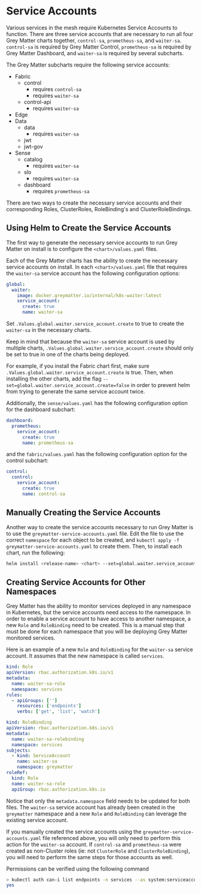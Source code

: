 # Service Accounts

Various services in the mesh require Kubernetes Service Accounts to function.  There are three service accounts that are necessary to run all four Grey Matter charts together, `control-sa`, `prometheus-sa`, and `waiter-sa`. `control-sa` is required by Grey Matter Control, `prometheus-sa` is required by Grey Matter Dashboard, and `waiter-sa` is required by several subcharts.

The Grey Matter subcharts require the following service accounts:

- Fabric
  - control
    - requires `control-sa`
    - requires `waiter-sa`
  - control-api
    - requires `waiter-sa`
- Edge
- Data
  - data
    - requires `waiter-sa` 
  - jwt
  - jwt-gov
- Sense
  - catalog
    - requires `waiter-sa`
  - slo
    - requires `waiter-sa`
  - dashboard
    - requires `prometheus-sa`

There are two ways to create the necessary service accounts and their corresponding Roles, ClusterRoles, RoleBinding's and ClusterRoleBindings.

## Using Helm to Create the Service Accounts

The first way to generate the necessary service accounts to run Grey Matter on install is to configure the `<chart>/values.yaml` files.

Each of the Grey Matter charts has the ability to create the necessary service accounts on install. In each `<chart>/values.yaml` file that requires the `waiter-sa` service account has the following configuration options:

```yaml
global:
  waiter:
    image: docker.greymatter.io/internal/k8s-waiter:latest
    service_account:
      create: true
      name: waiter-sa
```

Set `.Values.global.waiter.service_account.create` to true to create the `waiter-sa` in the necessary charts.

Keep in mind that because the `waiter-sa` service account is used by multiple charts, `.Values.global.waiter.service_account.create` should only be set to true in one of the charts being deployed. 

For example, if you install the Fabric chart first, make sure `.Values.global.waiter.service_account.create` is true.  Then, when installing the other charts, add the flag `--set=global.waiter.service_account.create=false` in order to prevent helm from trying to generate the same service account twice.

Additionally, the `sense/values.yaml` has the following configuration option for the dashboard subchart:

```yaml
dashboard:
  prometheus:
    service_account:
      create: true
      name: prometheus-sa
```

and the `fabric/values.yaml` has the following configuration option for the control subchart:

```yaml
control:
  control:
    service_account:
      create: true
      name: control-sa
```

## Manually Creating the Service Accounts

Another way to create the service accounts necessary to run Grey Matter is to use the `greymatter-service-accounts.yaml` file.  Edit the file to use the correct `namespace` for each object to be created, and `kubectl apply -f greymatter-service-accounts.yaml` to create them.  Then, to install each chart, run the following:

```bash
helm install <release-name> <chart> --set=global.waiter.service_account.create=false --set=dashboard.prometheus.service_account.create=false --set=control.control.service_account.create=false
```

## Creating Service Accounts for Other Namespaces

Grey Matter has the ability to monitor services deployed in any namespace in Kubernetes, but the service accounts need access to the namespace.  In order to enable a service account to have access to another namespace, a new `Role` and `RoleBinding` need to be created.  This is a manual step that must be done for each namespace that you will be deploying Grey Matter monitored services.

Here is an example of a new `Role` and `RoleBinding` for the `waiter-sa` service account.  It assumes that the new namespace is called `services`.

```yaml
kind: Role
apiVersion: rbac.authorization.k8s.io/v1
metadata:
  name: waiter-sa-role
  namespace: services
rules:
  - apiGroups: ['']
    resources: ['endpoints']
    verbs: ['get', 'list', 'watch']
```

```yaml
kind: RoleBinding
apiVersion: rbac.authorization.k8s.io/v1
metadata:
  name: waiter-sa-rolebinding
  namespace: services
subjects:
  - kind: ServiceAccount
    name: waiter-sa
    namespace: greymatter
roleRef:
  kind: Role
  name: waiter-sa-role
  apiGroup: rbac.authorization.k8s.io
```

Notice that only the `metadata.namespace` field needs to be updated for both files.  The `waiter-sa` service account has already been created in the `greymatter` namespace and a new `Role` and `RoleBinding` can leverage the existing service account.  

If you manually created the service accounts using the `greymatter-service-accounts.yaml` file referenced above, you will only need to perform this action for the `waiter-sa` account. If `control-sa` and `prometheus-sa` were created as non-Cluster roles (ie: not `ClusterRole` and `ClusterRoleBinding`), you will need to perform the same steps for those accounts as well.

Permissions can be verified using the following command

```sh
> kubectl auth can-i list endpoints -n services --as system:serviceaccount:greymatter:waiter-sa
yes
```